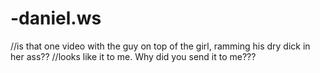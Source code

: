 # -daniel.ws
//is that one video with the guy on top of the girl, ramming his dry dick in her ass?? 
//looks like it to me. Why did you send it to me???
